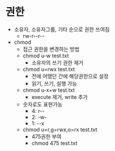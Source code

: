 # 권한

* 소유자, 소유자그룹, 기타 순으로 권한 쓰여짐
  * rw-r--r--
* chmod
  * 접근 권한을 변경하는 방법
  * chmod u-w test.txt
    * 소유자의 쓰기 권한 제거
  * chmod u=rwx test.txt
    * 전에 어땠던 간에 해당권한으로 설정
    * 읽기, 쓰기, 실행 가능
  * chmod u-x+w test.txt
    * execute 제거, write 추가
  * 숫자로도 표현가능
    * 4: r--
    * 2: -w-
    * 1: --x
  * chmod u=r,g=rwx,o=rx test.txt
    * 475권한 부여
    * chmod 475 test.txt

